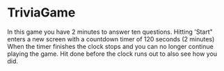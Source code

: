 # TriviaGame
In this game you have 2 minutes to answer ten questions. Hitting 'Start" enters a new screen with a countdown timer of 120 seconds (2 minutes) When the timer finishes the clock stops and you can no longer continue playing the game. Hit done before the clock runs out to also see how you did. 
